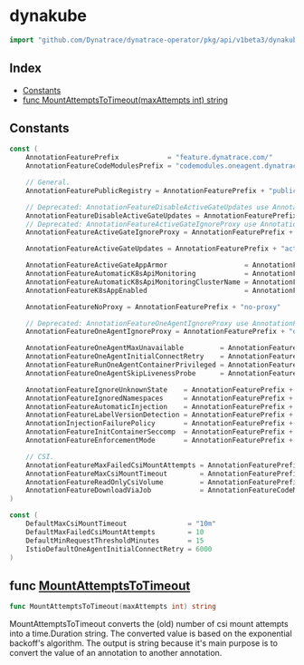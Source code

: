 <!-- Code generated by ./hack/doc/gen_feature_flags.sh - DO NOT EDIT -->

# dynakube

```go
import "github.com/Dynatrace/dynatrace-operator/pkg/api/v1beta3/dynakube/tmp"
```

## Index

- [Constants](<#constants>)
- [func MountAttemptsToTimeout(maxAttempts int) string](<#MountAttemptsToTimeout>)

## Constants

<a name="AnnotationFeaturePrefix"></a>

```go
const (
    AnnotationFeaturePrefix            = "feature.dynatrace.com/"
    AnnotationFeatureCodeModulesPrefix = "codemodules.oneagent.dynatrace.com/"

    // General.
    AnnotationFeaturePublicRegistry = AnnotationFeaturePrefix + "public-registry"

    // Deprecated: AnnotationFeatureDisableActiveGateUpdates use AnnotationFeatureActiveGateUpdates instead.
    AnnotationFeatureDisableActiveGateUpdates = AnnotationFeaturePrefix + "disable-activegate-updates"
    // Deprecated: AnnotationFeatureActiveGateIgnoreProxy use AnnotationFeatureNoProxy instead.
    AnnotationFeatureActiveGateIgnoreProxy = AnnotationFeaturePrefix + "activegate-ignore-proxy"

    AnnotationFeatureActiveGateUpdates = AnnotationFeaturePrefix + "activegate-updates"

    AnnotationFeatureActiveGateAppArmor                   = AnnotationFeaturePrefix + "activegate-apparmor"
    AnnotationFeatureAutomaticK8sApiMonitoring            = AnnotationFeaturePrefix + "automatic-kubernetes-api-monitoring"
    AnnotationFeatureAutomaticK8sApiMonitoringClusterName = AnnotationFeaturePrefix + "automatic-kubernetes-api-monitoring-cluster-name"
    AnnotationFeatureK8sAppEnabled                        = AnnotationFeaturePrefix + "k8s-app-enabled"

    AnnotationFeatureNoProxy = AnnotationFeaturePrefix + "no-proxy"

    // Deprecated: AnnotationFeatureOneAgentIgnoreProxy use AnnotationFeatureNoProxy instead.
    AnnotationFeatureOneAgentIgnoreProxy = AnnotationFeaturePrefix + "oneagent-ignore-proxy"

    AnnotationFeatureOneAgentMaxUnavailable         = AnnotationFeaturePrefix + "oneagent-max-unavailable"
    AnnotationFeatureOneAgentInitialConnectRetry    = AnnotationFeaturePrefix + "oneagent-initial-connect-retry-ms"
    AnnotationFeatureRunOneAgentContainerPrivileged = AnnotationFeaturePrefix + "oneagent-privileged"
    AnnotationFeatureOneAgentSkipLivenessProbe      = AnnotationFeaturePrefix + "oneagent-skip-liveness-probe"

    AnnotationFeatureIgnoreUnknownState    = AnnotationFeaturePrefix + "ignore-unknown-state"
    AnnotationFeatureIgnoredNamespaces     = AnnotationFeaturePrefix + "ignored-namespaces"
    AnnotationFeatureAutomaticInjection    = AnnotationFeaturePrefix + "automatic-injection"
    AnnotationFeatureLabelVersionDetection = AnnotationFeaturePrefix + "label-version-detection"
    AnnotationInjectionFailurePolicy       = AnnotationFeaturePrefix + "injection-failure-policy"
    AnnotationFeatureInitContainerSeccomp  = AnnotationFeaturePrefix + "init-container-seccomp-profile"
    AnnotationFeatureEnforcementMode       = AnnotationFeaturePrefix + "enforcement-mode"

    // CSI.
    AnnotationFeatureMaxFailedCsiMountAttempts = AnnotationFeaturePrefix + "max-csi-mount-attempts"
    AnnotationFeatureMaxCsiMountTimeout        = AnnotationFeaturePrefix + "max-csi-mount-timeout"
    AnnotationFeatureReadOnlyCsiVolume         = AnnotationFeaturePrefix + "injection-readonly-volume"
    AnnotationFeatureDownloadViaJob            = AnnotationFeatureCodeModulesPrefix + "standalone"
)
```

<a name="DefaultMaxCsiMountTimeout"></a>

```go
const (
    DefaultMaxCsiMountTimeout               = "10m"
    DefaultMaxFailedCsiMountAttempts        = 10
    DefaultMinRequestThresholdMinutes       = 15
    IstioDefaultOneAgentInitialConnectRetry = 6000
)
```

<a name="MountAttemptsToTimeout"></a>

## func [MountAttemptsToTimeout](<https://github.com/Dynatrace/dynatrace-operator/blob/main/pkg/api/v1beta3/dynakube/tmp/feature_flags.go#L261>)

```go
func MountAttemptsToTimeout(maxAttempts int) string
```

MountAttemptsToTimeout converts the (old) number of csi mount attempts into a time.Duration string. The converted value is based on the exponential backoff's algorithm. The output is string because it's main purpose is to convert the value of an annotation to another annotation.
